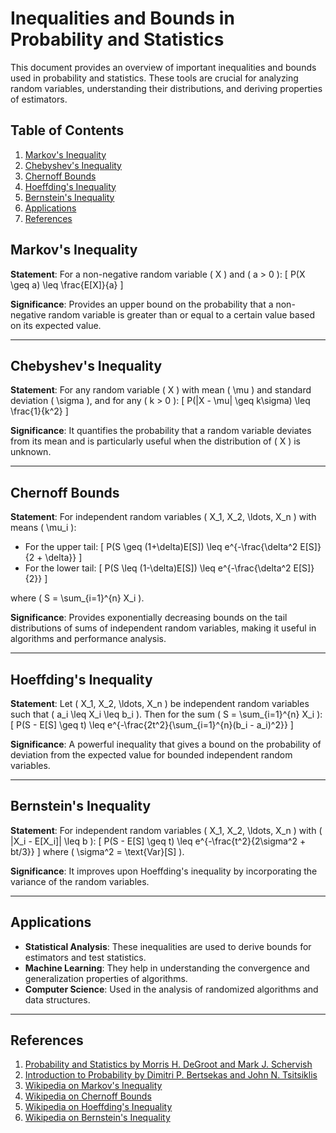 # Inequalities and Bounds in Probability and Statistics

This document provides an overview of important inequalities and bounds used in probability and statistics. These tools are crucial for analyzing random variables, understanding their distributions, and deriving properties of estimators.

## Table of Contents
1. [Markov's Inequality](#markovs-inequality)
2. [Chebyshev's Inequality](#chebyshevs-inequality)
3. [Chernoff Bounds](#chernoff-bounds)
4. [Hoeffding's Inequality](#hoeffdings-inequality)
5. [Bernstein's Inequality](#bernsteins-inequality)
6. [Applications](#applications)
7. [References](#references)

## Markov's Inequality

**Statement**: For a non-negative random variable \( X \) and \( a > 0 \):
\[ P(X \geq a) \leq \frac{E[X]}{a} \]

**Significance**: Provides an upper bound on the probability that a non-negative random variable is greater than or equal to a certain value based on its expected value.

---

## Chebyshev's Inequality

**Statement**: For any random variable \( X \) with mean \( \mu \) and standard deviation \( \sigma \), and for any \( k > 0 \):
\[ P(|X - \mu| \geq k\sigma) \leq \frac{1}{k^2} \]

**Significance**: It quantifies the probability that a random variable deviates from its mean and is particularly useful when the distribution of \( X \) is unknown.

---

## Chernoff Bounds

**Statement**: For independent random variables \( X_1, X_2, \ldots, X_n \) with means \( \mu_i \):
- For the upper tail:
\[ P(S \geq (1+\delta)E[S]) \leq e^{-\frac{\delta^2 E[S]}{2 + \delta}} \]
- For the lower tail:
\[ P(S \leq (1-\delta)E[S]) \leq e^{-\frac{\delta^2 E[S]}{2}} \]

where \( S = \sum_{i=1}^{n} X_i \).

**Significance**: Provides exponentially decreasing bounds on the tail distributions of sums of independent random variables, making it useful in algorithms and performance analysis.

---

## Hoeffding's Inequality

**Statement**: Let \( X_1, X_2, \ldots, X_n \) be independent random variables such that \( a_i \leq X_i \leq b_i \). Then for the sum \( S = \sum_{i=1}^{n} X_i \):
\[ P(S - E[S] \geq t) \leq e^{-\frac{2t^2}{\sum_{i=1}^{n}(b_i - a_i)^2}} \]

**Significance**: A powerful inequality that gives a bound on the probability of deviation from the expected value for bounded independent random variables.

---

## Bernstein's Inequality

**Statement**: For independent random variables \( X_1, X_2, \ldots, X_n \) with \( |X_i - E[X_i]| \leq b \):
\[ P(S - E[S] \geq t) \leq e^{-\frac{t^2}{2\sigma^2 + bt/3}} \]
where \( \sigma^2 = \text{Var}[S] \).

**Significance**: It improves upon Hoeffding's inequality by incorporating the variance of the random variables.

---

## Applications

- **Statistical Analysis**: These inequalities are used to derive bounds for estimators and test statistics.
- **Machine Learning**: They help in understanding the convergence and generalization properties of algorithms.
- **Computer Science**: Used in the analysis of randomized algorithms and data structures.

---

## References

1. [Probability and Statistics by Morris H. DeGroot and Mark J. Schervish](https://www.pearson.com/store/p/probability-and-statistics/P100000184035)
2. [Introduction to Probability by Dimitri P. Bertsekas and John N. Tsitsiklis](http://web.mit.edu/18.05/)
3. [Wikipedia on Markov's Inequality](https://en.wikipedia.org/wiki/Markov%27s_inequality)
4. [Wikipedia on Chernoff Bounds](https://en.wikipedia.org/wiki/Chernoff_bound)
5. [Wikipedia on Hoeffding's Inequality](https://en.wikipedia.org/wiki/Hoeffding%27s_inequality)
6. [Wikipedia on Bernstein's Inequality](https://en.wikipedia.org/wiki/Bernstein_inequality)
